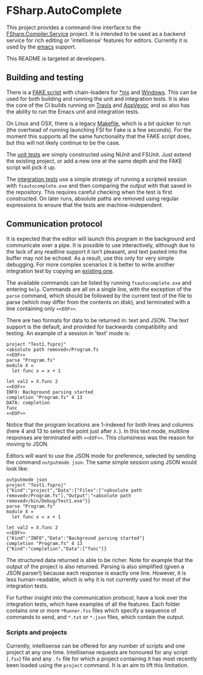 # FSharp.AutoComplete

This project provides a command-line interface to the [FSharp.Compiler.Service](https://github.com/fsharp/FSharp.Compiler.Service/) project. It is intended to be used as a backend service for rich editing or 'intellisense' features for editors. Currently it is used by the [emacs](../emacs) support.

This README is targeted at developers.

## Building and testing

There is a [FAKE script](build.fsx) with chain-loaders for [*nix](fake) and [Windows](fake.cmd). This can be used for both building and running the unit and integration tests. It is also the core of the CI builds running on [Travis](../.travis.yml) and [AppVeyor](../appveyor.yml), and so also has the ability to run the Emacs unit and integration tests.

On Linux and OSX, there is a legacy [Makefile](Makefile), which is a bit quicker to run (the overhead of running launching FSI for Fake is a few seconds). For the moment this supports all the same functionality that the FAKE script does, but this will not likely continue to be the case.

The [unit tests](unit) are simply constructed using NUnit and FSUnit. Just extend the existing project, or add a new one at the same depth and the FAKE script will pick it up.

The [integration tests](integration) use a simple strategy of running a scripted session with `fsautocomplete.exe` and then comparing the output with that saved in the repository. This requires careful checking when the test is first constructed. On later runs, absolute paths are removed using regular expressions to ensure that the tests are machine-independent.

## Communication protocol

It is expected that the editor will launch this program in the background and communicate over a pipe. It is possible to use interactively, although due to the lack of any readline support it isn't pleasant, and text pasted into the buffer may not be echoed. As a result, use this only for very simple debugging. For more complex scenarios it is better to write another integration test by copying an [existing one](test/integration/Test1).

The available commands can be listed by running `fsautocomplete.exe` and entering `help`. Commands are all on a single line, with the exception of the `parse` command, which should be followed by the current text of the file to parse (which may differ from the contents on disk), and terminated with a line containing only `<<EOF>>`.

There are two formats for data to be returned in: text and JSON. The text support is the default, and provided for backwards compatibility and testing. An example of a session in 'text' mode is:

    project "Test1.fsproj"
    <absolute path removed>/Program.fs
    <<EOF>>
    parse "Program.fs"
    module X =
      let func x = x + 1

    let val2 = X.func 2
    <<EOF>>
    INFO: Background parsing started
    completion "Program.fs" 4 13
    DATA: completion
    func
    <<EOF>>

Notice that the program locations are 1-indexed for both lines and columns (here 4 and 13 to select the point just after `X.`). In this text mode, multiline responses are terminated with `<<EOF>>`. This clumsiness was the reason for moving to JSON.

Editors will want to use the JSON mode for preference, selected by sending the command `outputmode json`. The same simple session using JSON would look like:

    outputmode json
    project "Test1.fsproj"
    {"Kind":"project","Data":{"Files":["<absolute path removed>/Program.fs"],"Output":"<absolute path removed>/bin/Debug/Test1.exe"}}
    parse "Program.fs"
    module X =
      let func x = x + 1

    let val2 = X.func 2
    <<EOF>>
    {"Kind":"INFO","Data":"Background parsing started"}
    completion "Program.fs" 4 13
    {"Kind":"completion","Data":["func"]}

The structured data returned is able to be richer. Note for example that the output of the project is also returned. Parsing is also simplified (given a JSON parser!) because each response is exactly one line. However, it is less human-readable, which is why it is not currently used for most of the integration tests.

For further insight into the communication protocol, have a look over the integration tests, which have examples of all the features. Each folder contains one or more `*Runner.fsx` files which specify a sequence of commands to send, and `*.txt` or `*.json` files, which contain the output.

### Scripts and projects

Currently, intellisense can be offered for any number of scripts and one project at any one time. Intellisense requests are honoured for any script (`.fsx`) file and any `.fs` file for which a project containing it has most recently been loaded using the `project` command. It is an aim to lift this limitation.

